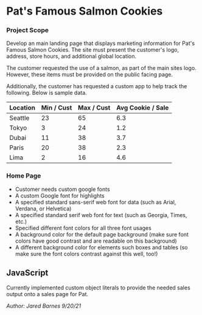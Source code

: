 # Pat's Famous Salmon Cookies
### Project Scope
 Develop an main landing page that displays marketing information for Pat's Famous Salmon Cookies. The site must present the customer's logo, address, store hours, and additional global location.

 The customer requested the use of a salmon, as part of the main sites logo. However, these items must be provided on the public facing page.

 Additionally, the customer has requested a custom app to help track the following. Below is sample data.

| Location    | Min / Cust | Max / Cust | Avg Cookie / Sale|
| ----------- | ----------- | --------- | ---------------- |
| Seattle     |    23       |    65     |       6.3        |
| Tokyo       |    3        |    24     |       1.2        |
| Dubai       |    11       |    38     |        3.7       |
| Paris       |    20       |    38     |        2.3       |
| Lima        |    2        |    16     |        4.6       |

### Home Page
* Customer needs custom google fonts
* A custom Google font for highlights
* A specified standard sans-serif web font for data (such as Arial, Verdana, or Helvetica)
* A specified standard serif web font for text (such as Georgia, Times, etc.)
* Specified different font colors for all three font usages
* A background color for the default page background (make sure font colors have good contrast and are readable on this background)
* A different background color for elements such boxes and tables (so make sure the font colors contrast against this well, too!)

## JavaScript
Currently implemented custom object literals to provide the needed sales output onto a sales page for Pat.

*Author: Jared Barnes 9/20/21*
